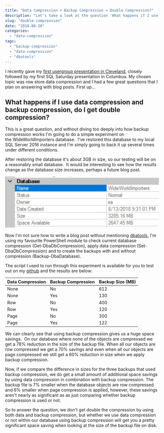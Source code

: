 ```yaml
---
title: "Data Compression + Backup Compression = Double Compression?"
description: "Let's take a look at the question 'What happens if I use data compression and backup compression, do I get double compression?'"
slug: "double-compression"
date: "2018-08-20"
categories:
  - "data-compression"
tags:
  - "backup-compression"
  - "data-compression"
  - "dbatools"
---
```



I recently gave my [first usergroup presentation in Cleveland](http://jesspomfret.com/first-user-group-presentation-i-survived/), closely followed by my first SQL Saturday presentation in Columbus. My chosen topic was row store data compression and I had a few great questions that I plan on answering with blog posts. First up...

## What happens if I use data compression and backup compression, do I get double compression?

This is a great question, and without diving too deeply into how backup compression works I'm going to do a simple experiment on the WideWorldImporters database.  I've restored this database to my local SQL Server 2016 instance and I'm simply going to back it up several times under different conditions.

After restoring the database it's about 3GB in size, so our testing will be on a reasonably small database.  It would be interesting to see how the results change as the database size increases, perhaps a future blog post.

![Properties pane showing size of the WideWorldImporters database](WideWorldImporters-1.jpg)

Now I'm not sure how to write a blog post without mentioning [dbatools](http://dbatools.io), I'm using my favourite PowerShell module to check current database compression (Get-DbaDbCompression), apply data compression (Set-DbaDbCompression) and to create the backups with and without compression (Backup-DbaDatabase).

The script I used to run through this experiment is available for you to test out on my [github](https://github.com/jpomfret/demos/blob/master/BlogExamples/01_DataCompressionPlusBackupCompression.ps1) and the results are below:

Data Compression | Backup Compression| Backup Size (MB) |
-----------------|-------------------|------------------|
None             | No                | 612              |
None             | Yes               | 130              |
Row              | No                | 400              |
Row              | Yes               | 120              |
Page             | No                | 300              |
Page             | Yes               | 122              |

We can clearly see that using backup compression gives us a huge space savings.  On our database where none of the objects are compressed we get a 78% reduction in the size of the backup file. When all our objects are row compressed we get a 70% savings and even when all our objects are page compressed we still get a 60% reduction in size when we apply backup compression.

Now, if we compare the difference in sizes for the three backups that used backup compression, we do get a small amount of additional space savings by using data compression in combination with backup compression. The backup file is 7% smaller when the database objects are row compressed and 6% smaller when page compression is applied, however, these savings aren't nearly as significant as as just comparing whether backup compression is used or not.

So to answer the question, we don't get double the compression by using both data and backup compression, but whether we use data compression or not within our database using backup compression will get you a pretty significant space saving when looking at the size of the backup file on disk.
